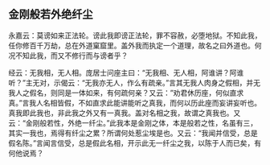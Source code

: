 ##  金刚般若外绝纤尘

永嘉云：莫谤如来正法轮。谤此我即谤正法轮，罪不容赦，必堕地狱。不知此我，任你修百千万劫，总在外道窠窟里。盖外我而执定一个道理，故名之曰外道也。何况不知此我，而又不修行而与谤者乎？

经云：无我相，无人相。庞居士问座主曰：“无我相、无人相，阿谁讲？阿谁听？”主无对，示偈云：“无我亦无人，作么有疏亲。”言其无我人肉身之假相，并无我人之假名，则同是一体如来，有何疏何亲？又云：”劝君休历座，何似直求真。”言我人名相皆假，不如直求此能讲能听之真我，而何以历此座而妄讲妄听也。真我即此我也，非此我之外又有一真我。盖对名相之我，故谓之真我也。又云：“金刚般若性，外绝一纤尘。”此我本是金刚之体，本是般若之性，名虽有三，其实一我也，焉得有纤尘之累？所谓何处惹尘埃是也。又云：“我闻并信受，总是假名陈。”言闻言信受，总是假此名相，开示此无一纤尘之我，以陈于人而已矣，有何他说焉？
